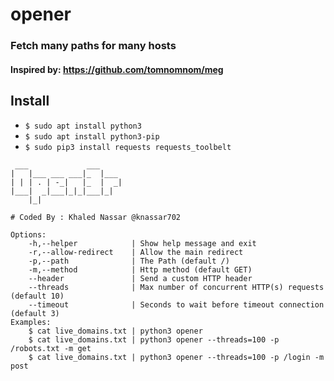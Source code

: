 # opener
### Fetch many paths for many hosts 
#### Inspired by: https://github.com/tomnomnom/meg

## Install
* `$ sudo apt install python3`
* `$ sudo apt install python3-pip`
* `$ sudo pip3 install requests requests_toolbelt`

```
 ___             ___     
|   |___ ___ ___|_  |___ 
| | | . | -_|   |_  |  _|
|___|  _|___|_|_|___|_|  
    |_|                  

# Coded By : Khaled Nassar @knassar702

Options:
	-h,--helper            | Show help message and exit
	-r,--allow-redirect    | Allow the main redirect
	-p,--path              | The Path (default /)
	-m,--method            | Http method (default GET)
    --header               | Send a custom HTTP header
	--threads              | Max number of concurrent HTTP(s) requests (default 10)
	--timeout              | Seconds to wait before timeout connection (default 3)
Examples:
	$ cat live_domains.txt | python3 opener 
	$ cat live_domains.txt | python3 opener --threads=100 -p /robots.txt -m get
	$ cat live_domains.txt | python3 opener --threads=100 -p /login -m post
```
